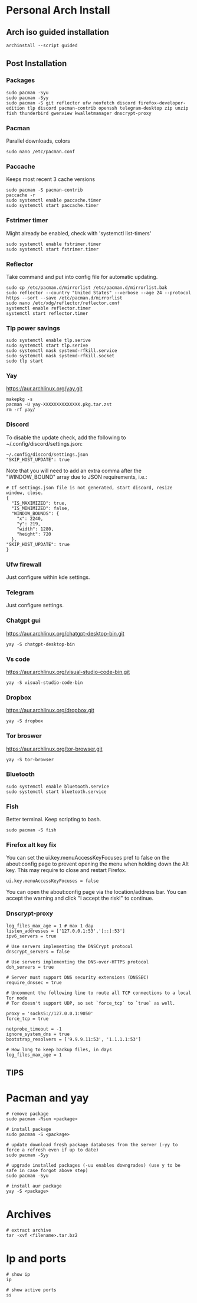 # Personal Arch Install

## Arch iso guided installation
```shell
archinstall --script guided
```

## Post Installation
### Packages
```shell
sudo pacman -Syu
sudo pacman -Syy
sudo pacman -S git reflector ufw neofetch discord firefox-developer-edition tlp discord pacman-contrib openssh telegram-desktop zip unzip fish thunderbird gwenview kwalletmanager dnscrypt-proxy
```

### Pacman
Parallel downloads, colors
```shell
sudo nano /etc/pacman.conf
```

### Paccache
Keeps most recent 3 cache versions
```shell
sudo pacman -S pacman-contrib
paccache -r
sudo systemctl enable paccache.timer
sudo systemctl start paccache.timer
```

### Fstrimer timer
Might already be enabled, check with 'systemctl list-timers'
```shell
sudo systemctl enable fstrimer.timer
sudo systemctl start fstrimer.timer
```

### Reflector
Take command and put into config file for automatic updating.
```shell
sudo cp /etc/pacman.d/mirrorlist /etc/pacman.d/mirrorlist.bak
sudo reflector --country "United States" --verbose --age 24 --protocol https --sort --save /etc/pacman.d/mirrorlist
sudo nano /etc/xdg/reflector/reflector.conf
systemctl enable reflector.timer
systemctl start reflector.timer
```

### Tlp power savings
```shell
sudo systemctl enable tlp.serive
sudo systemctl start tlp.serive
sudo systemctl mask systemd-rfkill.service
sudo systemctl mask systemd-rfkill.socket
sudo tlp start
```

### Yay
https://aur.archlinux.org/yay.git
```shell
makepkg -s
pacman -U yay-XXXXXXXXXXXXXX.pkg.tar.zst
rm -rf yay/
```


### Discord
To disable the update check, add the following to ~/.config/discord/settings.json: 
```shell
~/.config/discord/settings.json
"SKIP_HOST_UPDATE": true
```

Note that you will need to add an extra comma after the "WINDOW_BOUND" array due to JSON requirements, i.e.: 
```shell
# If settings.json file is not generated, start discord, resize window, close.
{ 
  "IS_MAXIMIZED": true,
  "IS_MINIMIZED": false,
  "WINDOW_BOUNDS": {
    "x": 2240,
    "y": 219,
    "width": 1280,
    "height": 720
  },
"SKIP_HOST_UPDATE": true
}
```

### Ufw firewall
Just configure within kde settings.

### Telegram
Just configure settings.

### Chatgpt gui
https://aur.archlinux.org/chatgpt-desktop-bin.git
```shell
yay -S chatgpt-desktop-bin
```

### Vs code
https://aur.archlinux.org/visual-studio-code-bin.git
```shell
yay -S visual-studio-code-bin
```

### Dropbox
https://aur.archlinux.org/dropbox.git
```shell
yay -S dropbox
```

### Tor broswer
https://aur.archlinux.org/tor-browser.git
```shell
yay -S tor-browser
```

### Bluetooth
```shell
sudo systemctl enable bluetooth.service
sudo systemctl start bluetooth.service
```

### Fish
Better terminal. Keep scripting to bash.
```shell
sudo pacman -S fish
```

### Firefox alt key fix
You can set the ui.key.menuAccessKeyFocuses pref to false on the about:config page to prevent opening the menu when holding down the Alt key. This may require to close and restart Firefox.

    ui.key.menuAccessKeyFocuses = false 
    
You can open the about:config page via the location/address bar. You can accept the warning and click "I accept the risk!" to continue.

### Dnscrypt-proxy
    log_files_max_age = 1 # max 1 day
    listen_addresses = ['127.0.0.1:53','[::]:53']
    ipv6_servers = true
    
    # Use servers implementing the DNSCrypt protocol
    dnscrypt_servers = false

    # Use servers implementing the DNS-over-HTTPS protocol
    doh_servers = true
    
    # Server must support DNS security extensions (DNSSEC)
    require_dnssec = true

    # Uncomment the following line to route all TCP connections to a local Tor node
    # Tor doesn't support UDP, so set `force_tcp` to `true` as well.

    proxy = 'socks5://127.0.0.1:9050'
    force_tcp = true

    netprobe_timeout = -1
    ignore_system_dns = true
    bootstrap_resolvers = ['9.9.9.11:53', '1.1.1.1:53']

    # How long to keep backup files, in days
    log_files_max_age = 1
    

## TIPS
# Pacman and yay
```shell
# remove package
sudo pacman -Rsun <package>

# install package
sudo pacman -S <package>

# update download fresh package databases from the server (-yy to force a refresh even if up to date)
sudo pacman -Syy

# upgrade installed packages (-uu enables downgrades) (use y to be safe in case forgot above step)
sudo pacman -Syu

# install aur package
yay -S <package>
```

# Archives
```shell
# extract archive
tar -xvf <filename>.tar.bz2
```

# Ip and ports
```shell
# show ip
ip

# show active ports
ss
```
